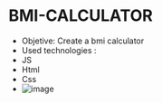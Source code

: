 ﻿# BMI-CALCULATOR
* Objetive: Create a bmi calculator
* Used technologies :
* JS
* Html
* Css
* ![image](https://github.com/LeonardoGuidorizzi/bmi-calculator/assets/98404463/91dd179b-b0d3-49e2-977c-9c20f013b58c)

  

